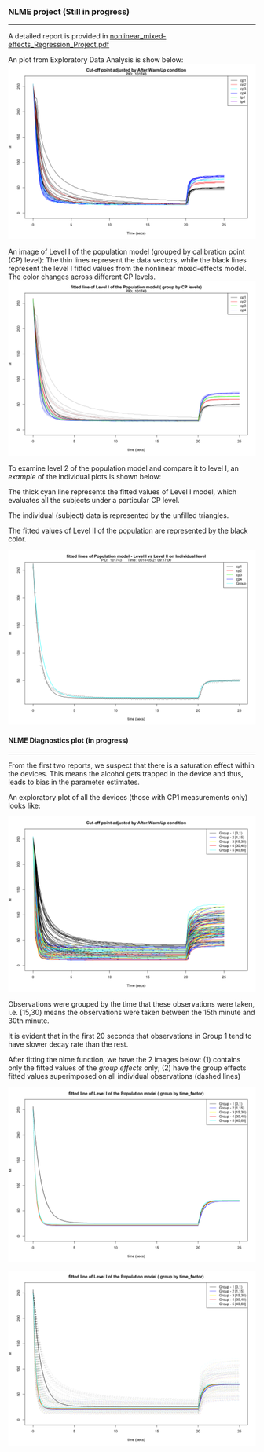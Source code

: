 ### NLME project (Still in progress)
-------------------------------------
A detailed report is provided in [nonlinear_mixed-effects_Regression_Project.pdf](https://github.com/thomastskng/Stats-Project/blob/master/Nonlinear-Regressions-and-mixed-effects-models/report3/nonlinear_mixed-effects_Regression_Project.pdf)

An plot from Exploratory Data Analysis is show below:
![alt text](https://github.com/thomastskng/Stats-Project/blob/master/Nonlinear-Regressions-and-mixed-effects-models/report3/Plots/7.2-Plot_after_adjustment.png)


An image of Level I of the population model (grouped by calibration point (CP) level):
    The thin lines represent the data vectors, while the black lines represent the level I fitted values from the nonlinear mixed-effects model. The color changes across different CP levels. 
![alt text](https://github.com/thomastskng/Stats-Project/blob/master/Nonlinear-Regressions-and-mixed-effects-models/report3/Plots/7.3-Plot_with_nlme_function_superimposed.png) 


To examine level 2 of the population model and compare it to level I, an *example* of the individual plots is shown below: 

The thick cyan line represents the fitted values of Level I model, which evaluates all the subjects under a particular CP level.

The individual (subject) data is represented by the unfilled triangles. 

The fitted values of Level II of the population are represented by the black color. 

![alt text](https://github.com/thomastskng/Stats-Project/blob/master/Nonlinear-Regressions-and-mixed-effects-models/report3/Plots/7.4-Plot_For_individual_observation15.png)



#### NLME Diagnostics plot (in progress)
------------------------------------------
From the first two reports, we suspect that there is a saturation effect within
the devices. This means the alcohol gets trapped in the device and thus, leads to
bias in the parameter estimates. 

An exploratory plot of all the devices (those with CP1 measurements only) looks like:

![alt text](https://github.com/thomastskng/Stats-Project/blob/master/Nonlinear-Regressions-and-mixed-effects-models/report3/Exploratory_Data_Analysis.png)

Observations were grouped by the time that these observations were taken, i.e. \[15,30)
means the observations were taken between the 15th minute and 30th minute. 

It is evident that in the first 20 seconds that observations in Group 1 tend to
have slower decay rate than the rest. 

After fitting the nlme function, we have the 2 images below: 
(1) contains only the fitted values of the *group effects* only; 
(2) have the group effects fitted values superimposed on all individual observations (dashed lines)

![alt text](https://github.com/thomastskng/Stats-Project/blob/master/Nonlinear-Regressions-and-mixed-effects-models/report3/group-effects-nlme_function.png)


![alt text](https://github.com/thomastskng/Stats-Project/blob/master/Nonlinear-Regressions-and-mixed-effects-models/report3/Plot_with_nlme_function_superimposed.png)


